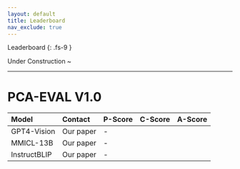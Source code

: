 ```yaml
---
layout: default
title: Leaderboard
nav_exclude: true
---
```


Leaderboard
{: .fs-9 }

Under Construction ~

---







# PCA-EVAL V1.0

| Model        | Contact        | P-Score | C-Score | A-Score |
|:-------------|:------------------|:------|:------|:------|
| GPT4-Vision           | Our paper | -  |
| MMICL-13B       | Our paper | -  |
| InstructBLIP          | Our paper | -  |




